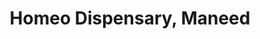 ---
title: "Homeo Dispensary, Maneed"
url: /chirakattupara/homeo-dispensary-maneed/
shop: Sanitätshaus
---